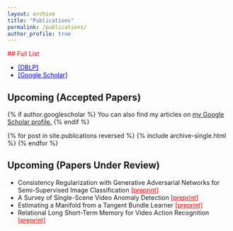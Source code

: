```yaml
---
layout: archive
title: "Publications"
permalink: /publications/
author_profile: true
---
```


<span style="color:red">## Full List</span>
* <a href="https://dblp.uni-trier.de/pers/v/Vatsavai:Ranga_Raju.html" style="color:blue;" target="_blank">[DBLP]</a>
* <a href="https://scholar.google.com/citations?user=y-JsL4kAAAAJ&hl=en" style="color:blue;" target="_blank">[Google Scholar]</a>

## Upcoming (Accepted Papers)

{% if author.googlescholar %}
  You can also find my articles on <u><a href="{{author.googlescholar}}">my Google Scholar profile</a>.</u>
{% endif %}

{% for post in site.publications reversed %}
  {% include archive-single.html %}
{% endfor %}

## Upcoming (Papers Under Review)

* Consistency Regularization with Generative Adversarial Networks for Semi-Supervised Image Classification <a href="https://arxiv.org/pdf/2007.03844.pdf" style="color:red;" target="_blank">[preprint]</a>
* A Survey of Single-Scene Video Anomaly Detection <a href="https://arxiv.org/pdf/2004.05993" style="color:red;" target="_blank">[preprint]</a>
* Estimating a Manifold from a Tangent Bundle Learner <a href="https://arxiv.org/pdf/1906.07661" style="color:red;" target="_blank">[preprint]</a>
* Relational Long Short-Term Memory for Video Action Recognition <a href="https://arxiv.org/pdf/1811.07059" style="color:red;" target="_blank">[preprint]</a>
